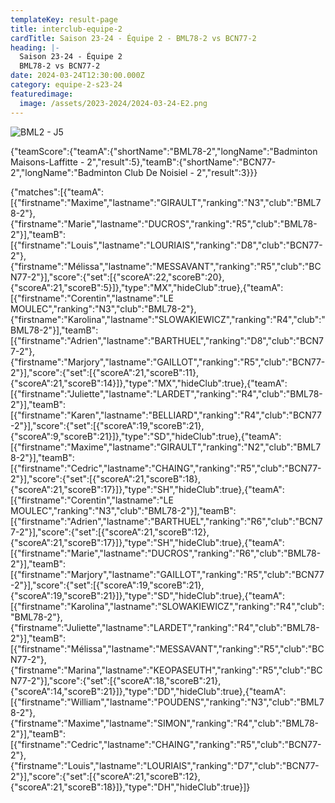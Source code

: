 ```yaml
---
templateKey: result-page
title: interclub-equipe-2
cardTitle: Saison 23-24 - Équipe 2 - BML78-2 vs BCN77-2 
heading: |-
  Saison 23-24 - Équipe 2
  BML78-2 vs BCN77-2
date: 2024-03-24T12:30:00.000Z
category: equipe-2-s23-24
featuredimage:
  image: /assets/2023-2024/2024-03-24-E2.png
---
```

![](/assets/2023-2024/2024-03-24-E2.png "BML2 - J5")

<teamscoreboard>{"teamScore":{"teamA":{"shortName":"BML78-2","longName":"Badminton Maisons-Laffitte - 2","result":5},"teamB":{"shortName":"BCN77-2","longName":"Badminton Club De Noisiel - 2","result":3}}}</teamscoreboard>

<scoreboard>{"matches":[{"teamA":[{"firstname":"Maxime","lastname":"GIRAULT","ranking":"N3","club":"BML78-2"},{"firstname":"Marie","lastname":"DUCROS","ranking":"R5","club":"BML78-2"}],"teamB":[{"firstname":"Louis","lastname":"LOURIAIS","ranking":"D8","club":"BCN77-2"},{"firstname":"Mélissa","lastname":"MESSAVANT","ranking":"R5","club":"BCN77-2"}],"score":{"set":[{"scoreA":22,"scoreB":20},{"scoreA":21,"scoreB":5}]},"type":"MX","hideClub":true},{"teamA":[{"firstname":"Corentin","lastname":"LE MOULEC","ranking":"N3","club":"BML78-2"},{"firstname":"Karolina","lastname":"SLOWAKIEWICZ","ranking":"R4","club":"BML78-2"}],"teamB":[{"firstname":"Adrien","lastname":"BARTHUEL","ranking":"D8","club":"BCN77-2"},{"firstname":"Marjory","lastname":"GAILLOT","ranking":"R5","club":"BCN77-2"}],"score":{"set":[{"scoreA":21,"scoreB":11},{"scoreA":21,"scoreB":14}]},"type":"MX","hideClub":true},{"teamA":[{"firstname":"Juliette","lastname":"LARDET","ranking":"R4","club":"BML78-2"}],"teamB":[{"firstname":"Karen","lastname":"BELLIARD","ranking":"R4","club":"BCN77-2"}],"score":{"set":[{"scoreA":19,"scoreB":21},{"scoreA":9,"scoreB":21}]},"type":"SD","hideClub":true},{"teamA":[{"firstname":"Maxime","lastname":"GIRAULT","ranking":"N2","club":"BML78-2"}],"teamB":[{"firstname":"Cedric","lastname":"CHAING","ranking":"R5","club":"BCN77-2"}],"score":{"set":[{"scoreA":21,"scoreB":18},{"scoreA":21,"scoreB":17}]},"type":"SH","hideClub":true},{"teamA":[{"firstname":"Corentin","lastname":"LE MOULEC","ranking":"N3","club":"BML78-2"}],"teamB":[{"firstname":"Adrien","lastname":"BARTHUEL","ranking":"R6","club":"BCN77-2"}],"score":{"set":[{"scoreA":21,"scoreB":12},{"scoreA":21,"scoreB":17}]},"type":"SH","hideClub":true},{"teamA":[{"firstname":"Marie","lastname":"DUCROS","ranking":"R6","club":"BML78-2"}],"teamB":[{"firstname":"Marjory","lastname":"GAILLOT","ranking":"R5","club":"BCN77-2"}],"score":{"set":[{"scoreA":19,"scoreB":21},{"scoreA":19,"scoreB":21}]},"type":"SD","hideClub":true},{"teamA":[{"firstname":"Karolina","lastname":"SLOWAKIEWICZ","ranking":"R4","club":"BML78-2"},{"firstname":"Juliette","lastname":"LARDET","ranking":"R4","club":"BML78-2"}],"teamB":[{"firstname":"Mélissa","lastname":"MESSAVANT","ranking":"R5","club":"BCN77-2"},{"firstname":"Marina","lastname":"KEOPASEUTH","ranking":"R5","club":"BCN77-2"}],"score":{"set":[{"scoreA":18,"scoreB":21},{"scoreA":14,"scoreB":21}]},"type":"DD","hideClub":true},{"teamA":[{"firstname":"William","lastname":"POUDENS","ranking":"N3","club":"BML78-2"},{"firstname":"Maxime","lastname":"SIMON","ranking":"R4","club":"BML78-2"}],"teamB":[{"firstname":"Cedric","lastname":"CHAING","ranking":"R5","club":"BCN77-2"},{"firstname":"Louis","lastname":"LOURIAIS","ranking":"D7","club":"BCN77-2"}],"score":{"set":[{"scoreA":21,"scoreB":12},{"scoreA":21,"scoreB":18}]},"type":"DH","hideClub":true}]}</scoreboard>